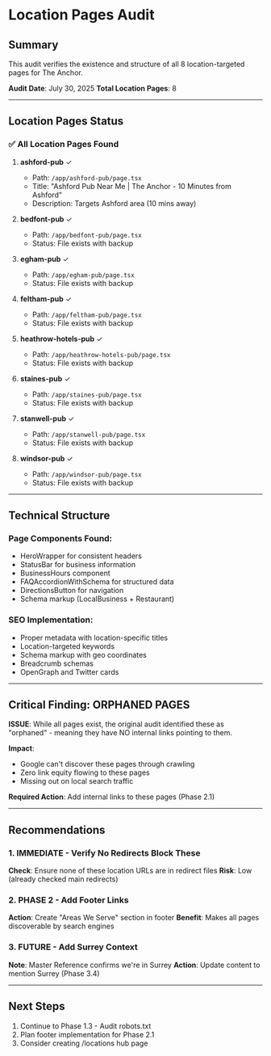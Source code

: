 # Location Pages Audit

## Summary
This audit verifies the existence and structure of all 8 location-targeted pages for The Anchor.

**Audit Date**: July 30, 2025
**Total Location Pages**: 8

---

## Location Pages Status

### ✅ All Location Pages Found

1. **ashford-pub** ✓
   - Path: `/app/ashford-pub/page.tsx`
   - Title: "Ashford Pub Near Me | The Anchor - 10 Minutes from Ashford"
   - Description: Targets Ashford area (10 mins away)
   
2. **bedfont-pub** ✓
   - Path: `/app/bedfont-pub/page.tsx`
   - Status: File exists with backup
   
3. **egham-pub** ✓
   - Path: `/app/egham-pub/page.tsx`
   - Status: File exists with backup
   
4. **feltham-pub** ✓
   - Path: `/app/feltham-pub/page.tsx`
   - Status: File exists with backup
   
5. **heathrow-hotels-pub** ✓
   - Path: `/app/heathrow-hotels-pub/page.tsx`
   - Status: File exists with backup
   
6. **staines-pub** ✓
   - Path: `/app/staines-pub/page.tsx`
   - Status: File exists with backup
   
7. **stanwell-pub** ✓
   - Path: `/app/stanwell-pub/page.tsx`
   - Status: File exists with backup
   
8. **windsor-pub** ✓
   - Path: `/app/windsor-pub/page.tsx`
   - Status: File exists with backup

---

## Technical Structure

### Page Components Found:
- HeroWrapper for consistent headers
- StatusBar for business information
- BusinessHours component
- FAQAccordionWithSchema for structured data
- DirectionsButton for navigation
- Schema markup (LocalBusiness + Restaurant)

### SEO Implementation:
- Proper metadata with location-specific titles
- Location-targeted keywords
- Schema markup with geo coordinates
- Breadcrumb schemas
- OpenGraph and Twitter cards

---

## Critical Finding: ORPHANED PAGES

**ISSUE**: While all pages exist, the original audit identified these as "orphaned" - meaning they have NO internal links pointing to them.

**Impact**: 
- Google can't discover these pages through crawling
- Zero link equity flowing to these pages
- Missing out on local search traffic

**Required Action**: Add internal links to these pages (Phase 2.1)

---

## Recommendations

### 1. IMMEDIATE - Verify No Redirects Block These
**Check**: Ensure none of these location URLs are in redirect files
**Risk**: Low (already checked main redirects)

### 2. PHASE 2 - Add Footer Links
**Action**: Create "Areas We Serve" section in footer
**Benefit**: Makes all pages discoverable by search engines

### 3. FUTURE - Add Surrey Context
**Note**: Master Reference confirms we're in Surrey
**Action**: Update content to mention Surrey (Phase 3.4)

---

## Next Steps

1. Continue to Phase 1.3 - Audit robots.txt
2. Plan footer implementation for Phase 2.1
3. Consider creating /locations hub page